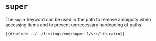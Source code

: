 # `super`

The `super` keyword can be used in the path to remove ambiguity
when accessing items and to prevent unnecessary hardcoding of paths.

```cairo,editable
{{#include ../../listings/mod/super_1/src/lib.cairo}}
```
